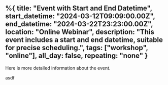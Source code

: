 %{
  title: "Event with Start and End Datetime",
  start_datetime: "2024-03-12T09:09:00.00Z",
  end_datetime: "2024-03-22T23:23:00.00Z",
  location: "Online Webinar",
  description: "This event includes a start and end datetime, suitable for precise scheduling.",
  tags: ["workshop", "online"],
  all_day: false,
  repeating: "none"
}
---

Here is more detailed information about the event.

asdf

